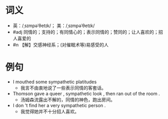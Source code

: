 # 词义
- 英：/ˌsɪmpəˈθetɪk/； 美：/ˌsɪmpəˈθetɪk/
- #adj 同情的；支持的；有同情心的；表示同情的；赞同的；让人喜欢的；招人喜爱的
- #n 【解】交感神经系；(对催眠术等)易感受的人
# 例句
- I mouthed some sympathetic platitudes
	- 我言不由衷地说了一些表示同情的客套话。
- Thomson gave a queer , sympathetic look , then ran out of the room .
	- 汤姆森流露出不解的，同情的神色，跑出房间。
- I don 't find her a very sympathetic person .
	- 我觉得她并不十分招人喜欢。
